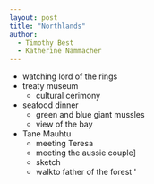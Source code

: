 ```yaml
---
layout: post
title: "Northlands"
author:
  - Timothy Best
  - Katherine Nammacher
---
```


- watching lord of the rings
- treaty museum
  - cultural cerimony
- seafood dinner
  - green and blue giant mussles
  - view of the bay
- Tane Mauhtu
  - meeting Teresa 
  - meeting the aussie couple]
  - sketch
  - walkto father of the forest
 ' 
